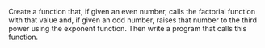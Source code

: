 Create a function that, if given an even number, calls the factorial function
with that value and, if given an odd number, raises that number to the third
power using the exponent function. Then write a program that calls this function.

